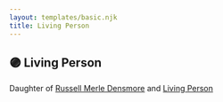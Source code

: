 ```yaml
---
layout: templates/basic.njk
title: Living Person
---
```

## 🟣 Living Person

Daughter of [Russell Merle Densmore](/people/4/47260456) and [Living Person](/people/7/7137584)
